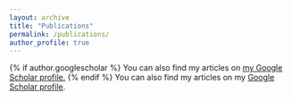 ```yaml
---
layout: archive
title: "Publications"
permalink: /publications/
author_profile: true
---
```


{% if author.googlescholar %}
  You can also find my articles on <u><a href="{{author.googlescholar}}">my Google Scholar profile</a>.</u>
{% endif %}
You can also find my articles on my [Google Scholar profile](https://scholar.google.com/citations?user=Tu4MLB8AAAAJ&hl=en).

<script src="https://bibbase.org/show?bib=https%3A%2F%2Fuoigroeg.github.io%2Ffiles%2Fmypubs.bib&theme=side&jsonp=1"></script>

